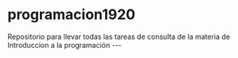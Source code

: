 # programacion1920
Repositorio para llevar todas las tareas de consulta de la materia de Introduccion a la programación ---
